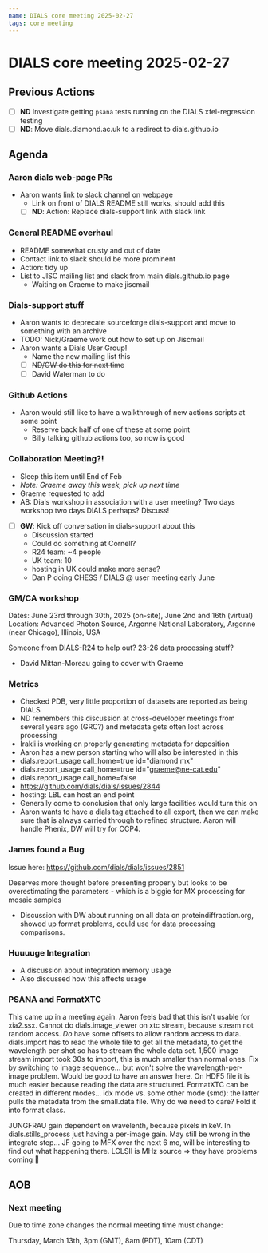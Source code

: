 ```yaml
---
name: DIALS core meeting 2025-02-27
tags: core meeting
---
```


# DIALS core meeting 2025-02-27

## Previous Actions

- [ ] **ND** Investigate getting `psana` tests running on the DIALS xfel-regression testing
- [ ] **ND**: Move dials.diamond.ac.uk to a redirect to dials.github.io

## Agenda

### Aaron dials web-page PRs
- Aaron wants link to slack channel on webpage
    - Link on front of DIALS README still works, should add this
    - [ ] **ND**: Action: Replace dials-support link with slack link

### General README overhaul
- README somewhat crusty and out of date
- Contact link to slack should be more prominent
- Action: tidy up
- List to JISC mailing list and slack from main dials.github.io page
    - Waiting on Graeme to make jiscmail

### Dials-support stuff

- Aaron wants to deprecate sourceforge dials-support and move to something with an archive
- TODO: Nick/Graeme work out how to set up on Jiscmail
- Aaron wants a Dials User Group!
    - Name the new mailing list this
    - [ ] ~~ND/GW do this for next time~~
    - [ ] David Waterman to do

### Github Actions
- Aaron would still like to have a walkthrough of new actions scripts at some point
    - Reserve back half of one of these at some point
    - Billy talking github actions too, so now is good

### Collaboration Meeting?!

- Sleep this item until End of Feb
- _Note: Graeme away this week, pick up next time_
- Graeme requested to add
 - AB: Dials workshop in association with a user meeting? Two days workshop two days DIALS perhaps? Discuss!
- [ ] **GW**: Kick off conversation in dials-support about this
    - Discussion started
    - Could do something at Cornell?
    - R24 team: ~4 people
    - UK team: 10
    - hosting in UK could make more sense?
    - Dan P doing CHESS / DIALS @ user meeting early June

### GM/CA workshop

Dates: June 23rd through 30th, 2025 (on-site), June 2nd and 16th (virtual)
Location: Advanced Photon Source, Argonne National Laboratory, Argonne (near
Chicago), Illinois, USA

Someone from DIALS-R24 to help out? 23-26 data processing stuff?
- David Mittan-Moreau going to cover with Graeme

### Metrics
- Checked PDB, very little proportion of datasets are reported as being DIALS
- ND remembers this discussion at cross-developer meetings from several years ago (GRC?) and metadata gets often lost across processing
- Irakli is working on properly generating metadata for deposition
- Aaron has a new person starting who will also be interested in this
- dials.report_usage call_home=true id="diamond mx"
- dials.report_usage call_home=true id="graeme@ne-cat.edu"
- dials.report_usage call_home=false
- https://github.com/dials/dials/issues/2844
- hosting: LBL can host an end point
- Generally come to conclusion that only large facilities would turn this on 
- Aaron wants to have a dials tag attached to all export, then we can make sure that is always carried through to refined structure. Aaron will handle Phenix, DW will try for CCP4.


### James found a Bug

Issue here: https://github.com/dials/dials/issues/2851

Deserves more thought before presenting properly but looks to be overestimating the parameters - which is a biggie for MX processing for mosaic samples

- Discussion with DW about running on all data on proteindiffraction.org, showed up format problems, could use for data processing comparisons.

### Huuuuge Integration
- A discussion about integration memory usage
- Also discussed how this affects usage

### PSANA and FormatXTC

This came up in a meeting again. Aaron feels bad that this isn't usable for xia2.ssx. Cannot do dials.image_viewer on xtc stream, because stream not random access. _Do_ have some offsets to allow random access to data. dials.import has to read the whole file to get all the metadata, to get the wavelength per shot so has to stream the whole data set. 1,500 image stream import took 30s to import, this is much smaller than normal ones. Fix by switching to image sequence... but won't solve the wavelength-per-image problem. Would be good to have an answer here. On HDF5 file it is much easier because reading the data are structured. FormatXTC can be created in different modes... idx mode vs. some other mode (smd): the latter pulls the metadata from the small.data file. Why do we need to care? Fold it into format class.

JUNGFRAU gain dependent on wavelenth, because pixels in keV. In dials.stills_process just having a per-image gain. May still be wrong in the integrate step... JF going to MFX over the next 6 mo, will be interesting to find out what happening there. LCLSII is MHz source => they have problems coming 🎉


## AOB

### Next meeting


Due to time zone changes the normal meeting time must change:

Thursday, March 13th, 3pm (GMT), 8am (PDT), 10am (CDT)

